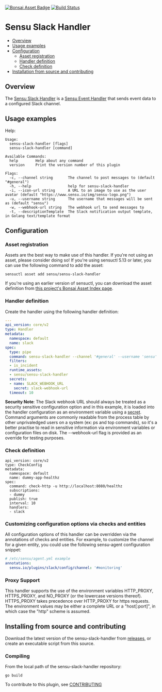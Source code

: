 [![Bonsai Asset Badge](https://img.shields.io/badge/Sensu%20Slack%20Handler-Download%20Me-brightgreen.svg?colorB=89C967&logo=sensu)](https://bonsai.sensu.io/assets/sensu/sensu-slack-handler) [![Build Status](https://travis-ci.org/sensu/sensu-slack-handler.svg?branch=master)](https://travis-ci.org/sensu/sensu-slack-handler)

# Sensu Slack Handler

- [Overview](#overview)
- [Usage examples](#usage-examples)
- [Configuration](#configuration)
  - [Asset registration](#asset-registration)
  - [Handler definition](#handler-definition)
  - [Check definition](#check-definition)
- [Installation from source and
  contributing](#installation-from-source-and-contributing)

## Overview


The [Sensu Slack Handler][0] is a [Sensu Event Handler][3] that sends event data
to a configured Slack channel.

## Usage examples

Help:

```
Usage:
  sensu-slack-handler [flags]
  sensu-slack-handler [command]

Available Commands:
  help        Help about any command
  version     Print the version number of this plugin

Flags:
  -c, --channel string       The channel to post messages to (default "#general")
  -h, --help                 help for sensu-slack-handler
  -i, --icon-url string      A URL to an image to use as the user avatar (default "https://www.sensu.io/img/sensu-logo.png")
  -u, --username string      The username that messages will be sent as (default "sensu")
  -w, --webhook-url string   The webhook url to send messages to
  -t, --descriptionTemplate  The Slack notification output template, in Golang text/template format
```

## Configuration

### Asset registration

Assets are the best way to make use of this handler. If you're not using an asset, please consider doing so! If you're using sensuctl 5.13 or later, you can use the following command to add the asset:

`sensuctl asset add sensu/sensu-slack-handler`

If you're using an earlier version of sensuctl, you can download the asset
definition from [this project's Bonsai Asset Index
page][6].

### Handler definition

Create the handler using the following handler definition:

```yml
---
api_version: core/v2
type: Handler
metadata:
  namespace: default
  name: slack
spec:
  type: pipe
  command: sensu-slack-handler --channel '#general' --username 'sensu'
  filters:
  - is_incident
  runtime_assets:
  - sensu/sensu-slack-handler
  secrets:
  - name: SLACK_WEBHOOK_URL
    secret: slack-webhook-url
  timeout: 10
```

**Security Note**: The Slack webhook URL should always be treated as a security
sensitive configuration option and in this example, it is loaded into the
handler configuration as an environment variable using a [secret][5]. Command
arguments are commonly readable from the process table by other unprivaledged
users on a system (ex: ps and top commands), so it's a better practise to read
in sensitive information via environment variables or configuration files on
disk. The --webhook-url flag is provided as an override for testing purposes.

### Check definition

```
api_version: core/v2
type: CheckConfig
metadata:
  namespace: default
  name: dummy-app-healthz
spec:
  command: check-http -u http://localhost:8080/healthz
  subscriptions:
  - dummy
  publish: true
  interval: 10
  handlers:
  - slack
```

### Customizing configuration options via checks and entities

All configuration options of this handler can be overridden via the annotations
of checks and entities. For example, to customize the channel for a given
entity, you could use the following sensu-agent configuration snippet:

```yml
# /etc/sensu/agent.yml example
annotations:
  sensu.io/plugins/slack/config/channel: '#monitoring'
```

### Proxy Support

This handler supports the use of the environment variables HTTP_PROXY,
HTTPS_PROXY, and NO_PROXY (or the lowercase versions thereof). HTTPS_PROXY takes
precedence over HTTP_PROXY for https requests.  The environment values may be
either a complete URL or a "host[:port]", in which case the "http" scheme is assumed.

## Installing from source and contributing

Download the latest version of the sensu-slack-handler from [releases][4],
or create an executable script from this source.

### Compiling

From the local path of the sensu-slack-handler repository:
```
go build
```

To contribute to this plugin, see [CONTRIBUTING](https://github.com/sensu/sensu-go/blob/master/CONTRIBUTING.md)

[0]: https://github.com/sensu/sensu-slack-handler
[1]: https://github.com/sensu/sensu-go
[3]: https://docs.sensu.io/sensu-go/latest/reference/handlers/#how-do-sensu-handlers-work
[4]: https://github.com/sensu/sensu-slack-handler/releases
[5]: https://docs.sensu.io/sensu-go/latest/reference/secrets/
[6]: https://bonsai.sensu.io/assets/sensu/sensu-slack-handler
